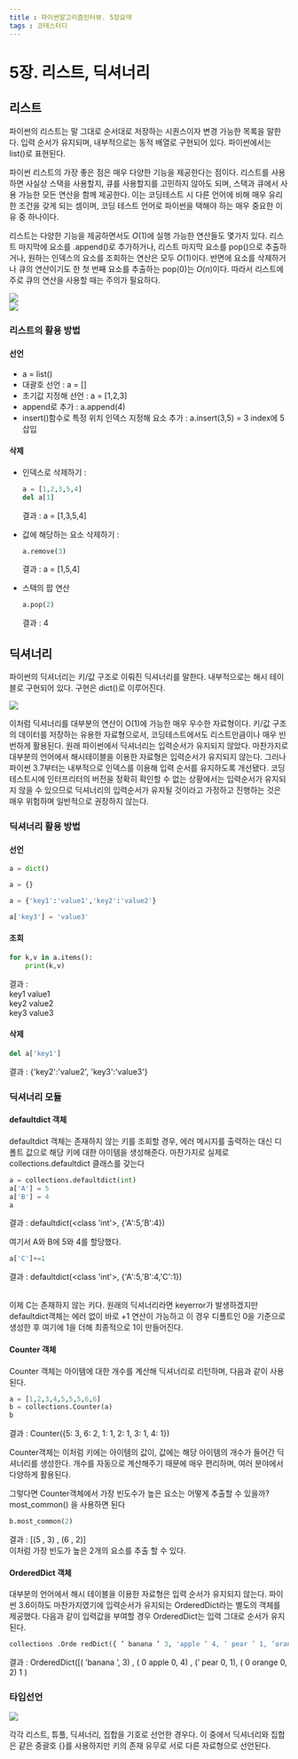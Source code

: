 ```yaml
---
title : 파이썬알고리즘인터뷰. 5장요약
tags : 코테스터디
---
```


# 5장. 리스트, 딕셔너리 

## 리스트 
파이썬의 리스트는 말 그대로 순서대로 저장하는 시퀀스이자 변경 가능한 목록을 말한다. 입력 순서가 유지되며, 내부적으로는 동적 배열로 구현되어 있다. 파이썬에서는 list()로 표현된다. 
<br/>

파이썬 리스트의 가장 좋은 점은 매우 다양한 기능을 제공한다는 점이다. 리스트를 사용하면 사실상 스택을 사용할지, 큐를 사용할지를 고민하지 않아도 되며, 스택과 큐에서 사용 가능한 모든 연산을 함께 제공한다. 이는 코딩테스트 시 다른 언어에 비해 매우 유리한 조건을 갖게 되는 셈이며, 코딩 테스트 언어로 파이썬을 택해야 하는 매우 중요한 이유 중 하나이다. 
<br/>

리스트는 다양한 기능을 제공하면서도  $O(1)$에 실행 가능한 연산들도 몇가지 있다. 리스트 마지막에 요소를 .append()로 추가하거나, 리스트 마지막 요소를 pop()으로 추출하거나, 원하는 인덱스의 요소를 조회하는 연산은 모두 $O(1)$이다. 반면에 요소를 삭제하거나 큐의 연산이기도 한 첫 번째 요소를 추출하는 pop(0)는 $O(n)$이다. 따라서 리스트에 주로 큐의 연산을 사용할 때는 주의가 필요하다. 
<br/>

![](/assets/img/2022-06-20-20-26-24.png)
<br/>
![](/assets/img/2022-06-20-20-26-47.png)
 <br/>

 ### 리스트의 활용 방법 
 
 #### 선언 
 * a = list()
 * 대괄호 선언 : a = []
 * 초기값 지정해 선언 : a = [1,2,3]
 * append로 추가 : a.append(4)
 * insert()함수로 특정 위치 인덱스 지정해 요소 추가 : a.insert(3,5) = 3 index에 5삽입

#### 삭제 
* 인덱스로 삭제하기 :
  ```python
  a = [1,2,3,5,4]
  del a[1]
  ```
  결과 : a = [1,3,5,4] 

* 값에 해당하는 요소 삭제하기 : 
  ```python
  a.remove(3)
  ```
  결과 : a = [1,5,4] 

* 스택의 팝 연산 
  ```python
  a.pop(2)
  ```
  결과 : 4 


## 딕셔너리 
파이썬의 딕셔너리는 키/값 구조로 이뤄진 딕셔너리를 말한다. 내부적으로는 해시 테이블로 구현되어 있다. 구현은 dict()로 이루어진다. 
<br/>

![](/assets/img/2022-06-20-20-44-14.png)
<br/>

이처럼 딕셔너리를 대부분의 연산이 O(1)에 가능한 매우 우수한 자료형이다. 키/값 구조의 데이터를 저장하는 유용한 자료형으로서, 코딩테스트에서도 리스트만큼이나 매우 빈번하게 활용된다. 원래 파이썬에서 딕셔너리는 입력순서가 유지되지 않았다. 마찬가지로 대부분의 언어에서 해시테이블을 이용한 자료형은 입력순서가 유지되지 않는다. 그러나 파이썬 3.7부터는 내부적으로 인덱스를 이용해 입력 순서를 유지하도록 개선됐다. 코딩 테스트시에 인터프리터의 버전을 정확히 확인할 수 없는 상황에서는 입력순서가 유지되지 않을 수 있으므로 딕셔너리의 입력순서가 유지될 것이라고 가정하고 진행하는 것은 매우 위험하며 일반적으로 권장하지 않는다. 

### 딕셔너리 활용 방법
#### 선언 
```python
a = dict()
```
```python
a = {}
```
```python
a = {'key1':'value1','key2':'value2'}
```
```python
a['key3'] = 'value3'
```
#### 조회
```python
for k,v in a.items():
    print(k,v)
```
결과 :
<br/>
key1 value1
<br/>
key2 value2
<br/> 
key3 value3

#### 삭제 
```python
del a['key1']
```
결과 : {'key2':'value2', 'key3':'value3'}

### 딕셔너리 모듈 
#### defaultdict 객체 
defaultdict 객체는 존재하지 않는 키를 조회할 경우, 에러 메시지를 출력하는 대신 디폴트 값으로 해당 키에 대한 아이템을 생성해준다. 마찬가지로 실제로 collections.defaultdict 클래스를 갖는다
```python
a = collections.defaultdict(int) 
a['A'] = 5
a['B'] = 4
a
```
결과 : defaultdict(<class 'int'>, {'A':5,'B':4}) 
<br/>

여기서 A와 B에 5와 4를 할당했다. 
```python
a['C']+=1 
```
결과 : defaultdict(<class 'int'>, {'A':5,'B':4,'C':1})

<br/>
이제 C는 존재하지 않는 키다. 원래의 딕셔너리라면 keyerror가 발생하겠지만 defaultdict객체는 에러 없이 바로 +1 연산이 가능하고 이 경우 디폴트인 0을 기준으로 생성한 후 여기에 1을 더해 최종적으로 1이 만들어진다. 

#### Counter 객체 
Counter 객체는 아이템에 대한 개수를 계산해 딕셔너리로 리턴하며, 다음과 같이 사용된다. 
<br/>
```python
a = [1,2,3,4,5,5,5,6,6]
b = collections.Counter(a)
b
```
결과 : Counter({5: 3, 6: 2, 1: 1, 2: 1, 3: 1, 4: 1}) 
<br/>

Counter객체는 이처럼 키에는 아이템의 값이, 값에는 해당 아이템의 개수가 들어간 딕셔너리를 생성한다. 개수를 자동으로 계산해주기 때문에 매우 편리하며, 여러 분야에서 다양하게 활용된다. 
<br/>

그렇다면 Counter객체에서 가장 빈도수가 높은 요소는 어떻게 추출할 수 있을까? 
<br/>
most_common() 을 사용하면 된다
```python
b.most_common(2)
```
결과 : [(5 , 3) , (6 , 2)] 
<br/>
이처럼 가장 빈도가 높은 2개의 요소를 추출 할 수 있다. 

#### OrderedDict 객체 
대부분의 언어에서 해시 테이블을 이용한 자료형은 입력 순서가 유지되지 않는다. 파이썬 3.6이하도 마찬가지였기에 입력순서가 유지되는 OrderedDict라는 별도의 객체를 제공했다. 다음과 같이 입력값을 부여할 경우 OrderedDict는 입력 그대로 순서가 유지된다. 
<br/>

```python
collections .Orde redDict({ ’ banana ’ 3, 'apple ’ 4, ’ pear ’ 1, ’orange': 2}) 
```
결과 : OrderedDict([( ’banana ’, 3) , ( 0 apple 0, 4) , (’ pear 0, 1), ( 0 orange 0, 2) 1 )  

### 타입선언 
![](/assets/img/2022-06-20-21-01-47.png)

각각 리스트, 튜플, 딕셔너리, 집합을 기호로 선언한 경우다. 이 중에서 딕셔너리와 집합은 같은 중괄호 {}를 사용하지만 키의 존재 유무로 서로 다른 자료형으로 선언된다. 